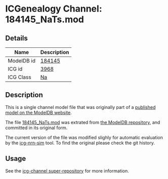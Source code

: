 # ICGenealogy Channel: 184145\_NaTs.mod

## Details

Name | Description
---- | -----------
ModelDB id | [184145](http://senselab.med.yale.edu/ModelDB/ShowModel.cshtml?model=184145)
ICG id | [3968](http://icg.neurotheory.ox.ac.uk/channels/2/3968)
ICG Class | [Na](http://icg.neurotheory.ox.ac.uk/channels/2)

## Description

This is a single channel model file that was originally part of a [published model on the ModelDB website](http://senselab.med.yale.edu/mModelDB/ShowModel.cshtml?model=184145).


The file [184145\_NaTs.mod](184145_NaTs.mod) was extrated from [the ModelDB repository](http://senselab.med.yale.edu/ModelDB/ShowModel.cshtml?model=184145), and committed in its original form.

The current version of the file was modified slighly for automatic evaluation by the [icg-nrn-sim](https://github.com/icgenealogy/icg-nrn-sim) tool. To find the original please check the git history.


## Usage

See the [icg-channel super-repository](https://github.com/icgenealogy/icg-channels) for more information.